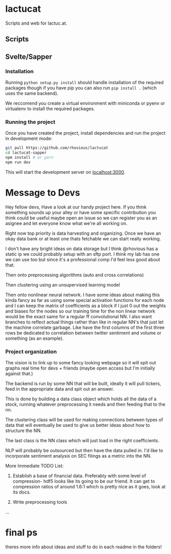 # lactucat

Scripts and web for lactuc.at.

## Scripts


## Svelte/Sapper

### Installation

Running `python setup.py install` should handle installation of the required packages
though if you have pip you can also run `pip install .` (which uses the same backend).

We reccomend you create a virtual environment with miniconda or pyenv or virtualenv
to install the required packages.

### Running the project

Once you have created the project, install dependencies and run the project in development mode:

```bash
git pull https://github.com/rhovious/lactucat
cd lactucat-sapper
npm install # or yarn
npm run dev
```

This will start the development server on [localhost:3000](http://localhost:3000).

# Message to Devs
Hey fellow devs,
Have a look at our handy project here. If you think something sounds up your alley or
have some specific contribution you think could be useful maybe open an issue so we can
register you as an asignee and let everyone know what we're all working on.

Right now top priority is data harvesting and organizing. Once we have an okay data 
bank or at least one thats fetchable we can start really working. 

I don't have any bright ideas on data storage but I think @rhovious has a static ip
we could probably setup with an sftp port. I think my lab has one we can use too but
since it's a professional comp I'd feel less good about that.

Then onto preprocessing algorithms (auto and cross correlations)

Then clustering using an unsupervised learning model

Then onto nonlinear neural network. I have some ideas about making this kinda fancy
as far as using some special activation functions for each node and I can keep the 
matrix of coefficients as a block if I just 0 out the weights and biases for the nodes
so our training time for the non linear network would be the exact same for a regular
ff convolutional NN. I also want branches to reflect actual things rather than like in
regular NN's that just let the machine correlate garbage. Like have the first columns of 
the first three rows be dedicated to correlation between twitter sentiment and volume 
or something (as an example).

### Project organization

The vision is to link up to some fancy looking webpage so it will spit out graphs real
time for devs + friends (maybe open access but I'm initially against that.)

The backend is run by some NN that will be built, ideally it will pull tickers,
feed in the appropriate data and spit out an answer.

This is done by building a data class object which holds all the data of a stock,
running whatever preprocessing it needs and then feeding that to the nn.

The clustering class will be used for making connections between types of data that will 
eventually be used to give us better ideas about how to structure the NN.

The last class is the NN class which will just load in the right coefficients.

NLP will probably be outsourced but then have the data pulled in. I'd like to incorporate
sentiment analysis on SEC filings as a metric into the NN.


More Immediate TODO List:
1. Establish a base of financial data. Preferably with some level of compression-
hdf5 looks like its going to be our friend. It can get to compression ratios of around
1.6:1 which is pretty nice as it goes, look at its docs.

2. Write preprocessing tools 

...


# final ps
theres more info about ideas and stuff to do in each readme in the folders!
